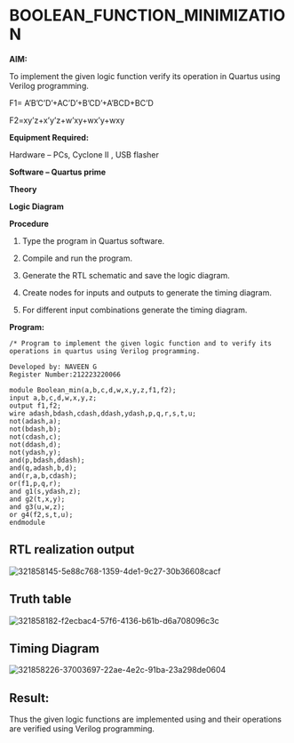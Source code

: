 # BOOLEAN_FUNCTION_MINIMIZATION

**AIM:**

To implement the given logic function verify its operation in Quartus using Verilog programming.

F1= A’B’C’D’+AC’D’+B’CD’+A’BCD+BC’D 

F2=xy’z+x’y’z+w’xy+wx’y+wxy

**Equipment Required:**

Hardware – PCs, Cyclone II , USB flasher

**Software – Quartus prime**

**Theory**

**Logic Diagram**

**Procedure**

1.	Type the program in Quartus software.

2.	Compile and run the program.

3.	Generate the RTL schematic and save the logic diagram.

4.	Create nodes for inputs and outputs to generate the timing diagram.

5.	For different input combinations generate the timing diagram.


**Program:**
~~~
/* Program to implement the given logic function and to verify its operations in quartus using Verilog programming.

Developed by: NAVEEN G
Register Number:212223220066

module Boolean_min(a,b,c,d,w,x,y,z,f1,f2);
input a,b,c,d,w,x,y,z;
output f1,f2;
wire adash,bdash,cdash,ddash,ydash,p,q,r,s,t,u;
not(adash,a);
not(bdash,b);
not(cdash,c);
not(ddash,d);
not(ydash,y);
and(p,bdash,ddash);
and(q,adash,b,d);
and(r,a,b,cdash);
or(f1,p,q,r);
and g1(s,ydash,z);
and g2(t,x,y);
and g3(u,w,z);
or g4(f2,s,t,u);
endmodule
~~~

## RTL realization output

![321858145-5e88c768-1359-4de1-9c27-30b36608cacf](https://github.com/04Varsha/BOOLEAN_FUNCTION_MINIMIZATION/assets/149035374/a86b8a88-9cfd-46f7-a430-98227cff9fc4)

## Truth table
![321858182-f2ecbac4-57f6-4136-b61b-d6a708096c3c](https://github.com/04Varsha/BOOLEAN_FUNCTION_MINIMIZATION/assets/149035374/52e5be68-d7b5-4f48-ad95-1b8848c327ec)

## Timing Diagram

![321858226-37003697-22ae-4e2c-91ba-23a298de0604](https://github.com/04Varsha/BOOLEAN_FUNCTION_MINIMIZATION/assets/149035374/82dea792-3035-42b6-af5c-134c0e74c8b2)

## Result:

Thus the given logic functions are implemented using and their operations are verified using Verilog programming.
